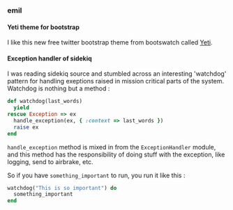 ### emil

#### Yeti theme for bootstrap

I like this new free twitter bootstrap theme from bootswatch called [Yeti](http://bootswatch.com/yeti/).

#### Exception handler of sidekiq

I was reading sidekiq source and stumbled across an interesting 'watchdog' pattern for handling exeptions
raised in mission critical parts of the system. Watchdog is nothing but a method :

```ruby
def watchdog(last_words)
  yield
rescue Exception => ex
  handle_exception(ex, { :context => last_words })
  raise ex
end
```

`handle_exception` method is mixed in from the `ExceptionHandler` module, and this method has the responsibility
of doing stuff with the exception, like logging, send to airbrake, etc.

So if you have `something_important` to run, you run it like this :

```ruby
watchdog("This is so important") do
  something_important
end
```

